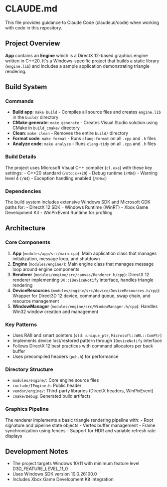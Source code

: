 # CLAUDE.md

This file provides guidance to Claude Code (claude.ai/code) when working with code in this repository.

## Project Overview

**App** contains an **Engine** which is a DirectX 12-based graphics engine written in C++20. It's a Windows-specific project that builds a static library (`engine.lib`) and includes a sample application demonstrating triangle rendering.

## Build System

### Commands

- **Build app**: `make build` - Compiles all source files and creates `engine.lib` in the `build/` directory
- **CMake generate**: `make generate` - Creates Visual Studio solution using CMake in `build_cmake/` directory
- **Clean**: `make clean` - Removes the entire `build/` directory
- **Format code**: `make format` - Runs `clang-format` on all `.cpp` and `.h` files
- **Analyze code**: `make analyze` - Runs `clang-tidy` on all `.cpp` and `.h` files

### Build Details

The project uses Microsoft Visual C++ compiler (`cl.exe`) with these key settings:
    - C++20 standard (`/std:c++20`)
    - Debug runtime (`/MDd`)
    - Warning level 4 (`/W4`)
    - Exception handling enabled (`/EHsc`)

### Dependencies

The build system includes extensive Windows SDK and Microsoft GDK paths for:
    - DirectX 12 SDK
    - Windows Runtime (WinRT)
    - Xbox Game Development Kit
    - WinPixEvent Runtime for profiling

## Architecture

### Core Components

1. **App** (`modules/app/src/main.cpp`): Main application class that manages initialization, message loop, and shutdown
2. **Engine** (`modules/engine/`): Main engine class that manages message loop around engine components
3. **Renderer** (`modules/engine/src/canvas/Renderer.h/cpp`): DirectX 12 renderer implementing `DX::IDeviceNotify` interface, handles triangle rendering
4. **DeviceResources** (`modules/engine/src/device/DeviceResources.h/cpp`): Wrapper for Direct3D 12 device, command queue, swap chain, and resource management
5. **WindowManager** (`modules/engine/src/WindowManager.h/cpp`): Handles Win32 window creation and management

### Key Patterns

- Uses RAII and smart pointers (`std::unique_ptr`, `Microsoft::WRL::ComPtr`)
- Implements device lost/restored pattern through `IDeviceNotify` interface
- Follows DirectX 12 best practices with command allocators per back buffer
- Uses precompiled headers (`pch.h`) for performance

### Directory Structure

- `modules/engine/`: Core engine source files
- `include/IEngine.h`: Public header
- `vendor/engine/`: Third-party libraries (DirectX headers, WinPixEvent)
- `cmake/Debug`: Generated build artifacts

### Graphics Pipeline

The renderer implements a basic triangle rendering pipeline with:
    - Root signature and pipeline state objects
    - Vertex buffer management
    - Frame synchronization using fences
    - Support for HDR and variable refresh rate displays

## Development Notes

- The project targets Windows 10/11 with minimum feature level D3D_FEATURE_LEVEL_11_0
- Uses Windows SDK version 10.0.26100.0
- Includes Xbox Game Development Kit integration
